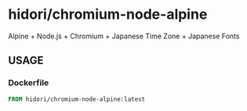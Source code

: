 # hidori/chromium-node-alpine

Alpine + Node.js + Chromium + Japanese Time Zone + Japanese Fonts

## USAGE

### Dockerfile

```Dockerfile
FROM hidori/chromium-node-alpine:latest
```
